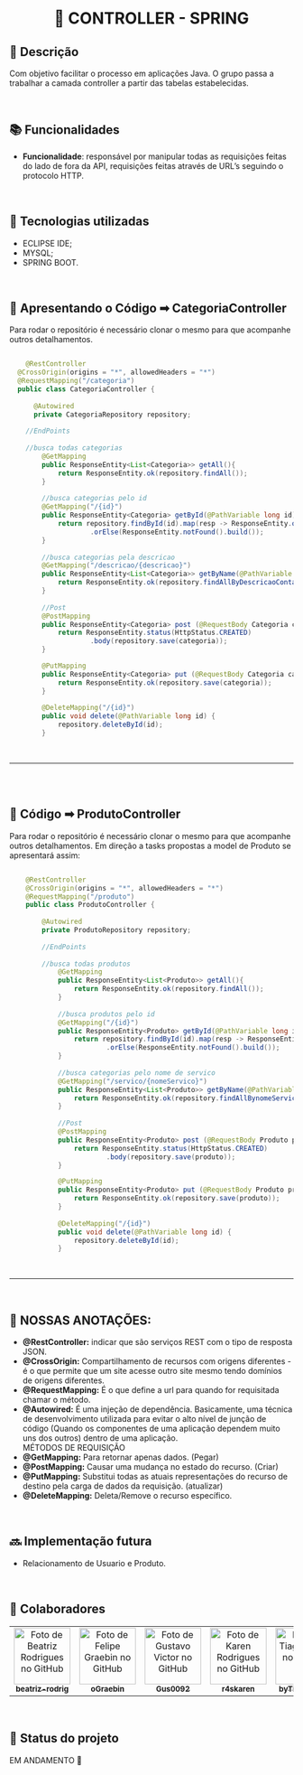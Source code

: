<h1 align="center">💛 CONTROLLER - SPRING</h1>

## :memo: Descrição
Com objetivo facilitar o processo em aplicações Java. O grupo passa a trabalhar a camada controller a partir das tabelas estabelecidas. 

<br>

## :books: Funcionalidades
* <b>Funcionalidade</b>: responsável por manipular todas as requisições feitas do lado de fora da API, requisições feitas através de URL’s seguindo o protocolo HTTP.


<br>

## :wrench: Tecnologias utilizadas
* ECLIPSE IDE;
* MYSQL;
* SPRING BOOT.

<br>

## :rocket: Apresentando o Código ➡ CategoriaController
Para rodar o repositório é necessário clonar o mesmo para que acompanhe outros detalhamentos. 
<br>
~~~Java

	@RestController
  @CrossOrigin(origins = "*", allowedHeaders = "*")
  @RequestMapping("/categoria")
  public class CategoriaController {
	
	  @Autowired
	  private CategoriaRepository repository;
	
	//EndPoints
	
	//busca todas categorias
		@GetMapping
		public ResponseEntity<List<Categoria>> getAll(){
			return ResponseEntity.ok(repository.findAll());
		}
		
		//busca categorias pelo id
		@GetMapping("/{id}")
		public ResponseEntity<Categoria> getById(@PathVariable long id){
			return repository.findById(id).map(resp -> ResponseEntity.ok(resp))
					.orElse(ResponseEntity.notFound().build());
		}
		
		//busca categorias pela descricao
		@GetMapping("/descricao/{descricao}")
		public ResponseEntity<List<Categoria>> getByName(@PathVariable String descricao){
			return ResponseEntity.ok(repository.findAllByDescricaoContainingIgnoreCase(descricao));
		}
		
		//Post 
		@PostMapping
		public ResponseEntity<Categoria> post (@RequestBody Categoria categoria){
			return ResponseEntity.status(HttpStatus.CREATED)
					.body(repository.save(categoria));
		}

		@PutMapping
		public ResponseEntity<Categoria> put (@RequestBody Categoria categoria){
			return ResponseEntity.ok(repository.save(categoria));				
		}
		
		@DeleteMapping("/{id}")
		public void delete(@PathVariable long id) {
			repository.deleteById(id);
		}
~~~

<br>

<hr size = "2"</hr>

<br>
<br>

## :rocket: Código ➡ ProdutoController
Para rodar o repositório é necessário clonar o mesmo para que acompanhe outros detalhamentos. Em direção a tasks propostas a model de Produto se apresentará assim:
<br>
~~~Java

	@RestController
	@CrossOrigin(origins = "*", allowedHeaders = "*")
	@RequestMapping("/produto")
	public class ProdutoController {
		
		@Autowired
		private ProdutoRepository repository;
		
		//EndPoints
		
		//busca todas produtos
			@GetMapping
			public ResponseEntity<List<Produto>> getAll(){
				return ResponseEntity.ok(repository.findAll());
			}
			
			//busca produtos pelo id
			@GetMapping("/{id}")
			public ResponseEntity<Produto> getById(@PathVariable long id){
				return repository.findById(id).map(resp -> ResponseEntity.ok(resp))
						.orElse(ResponseEntity.notFound().build());
			}
			
			//busca categorias pelo nome de servico
			@GetMapping("/servico/{nomeServico}")
			public ResponseEntity<List<Produto>> getByName(@PathVariable String nomeServico){
				return ResponseEntity.ok(repository.findAllBynomeServicoContainingIgnoreCase(nomeServico));
			}
			
			//Post 
			@PostMapping
			public ResponseEntity<Produto> post (@RequestBody Produto produto){
				return ResponseEntity.status(HttpStatus.CREATED)
						.body(repository.save(produto));
			}

			@PutMapping
			public ResponseEntity<Produto> put (@RequestBody Produto produto){
				return ResponseEntity.ok(repository.save(produto));				
			}
			
			@DeleteMapping("/{id}")
			public void delete(@PathVariable long id) {
				repository.deleteById(id);
			}
~~~

<br>

<hr size = "2"</hr>

<br>

## 🔺 NOSSAS ANOTAÇÕES:

* **@RestController:** indicar que são serviços REST com o tipo de resposta JSON.
* **@CrossOrigin:** Compartilhamento de recursos com origens diferentes - é o que permite que um site acesse outro site mesmo tendo domínios de origens diferentes.
* **@RequestMapping:** É o que define a url para quando for requisitada chamar o método.
* **@Autowired:** É uma injeção de dependência. Basicamente, uma técnica de desenvolvimento utilizada para evitar o alto nível de junção de código 
(Quando os componentes de uma aplicação dependem muito uns dos outros) dentro de uma aplicação.
<br> MÉTODOS DE REQUISIÇÃO <br>
* **@GetMapping:** Para retornar apenas dados. (Pegar)
* **@PostMapping:** Causar uma mudança no estado do recurso. (Criar)
* **@PutMapping:** Substitui todas as atuais representações do recurso de destino pela carga de dados da requisição. (atualizar)
* **@DeleteMapping:** Deleta/Remove o recurso específico.
<br>


## :soon: Implementação futura
* Relacionamento de Usuario e Produto.

<br>

## :handshake: Colaboradores
<table>
  <tr>
    <td align="center">
      <a href="https://github.com/beatriz-rodrig">
        <img src="https://avatars.githubusercontent.com/u/89103950?v=4" width="100px;" alt="Foto de Beatriz Rodrigues no GitHub"/><br>
        <sub>
          <b>beatriz-rodrig</b>
        </sub>
      </a>
    </td>    
    <td align="center">
      <a href="https://github.com/oGraebin">
        <img src="https://avatars.githubusercontent.com/u/84040211?v=4" width="100px;" alt="Foto de Felipe Graebin no GitHub"/><br>
        <sub>
          <b>oGraebin</b>
        </sub>
      </a>
    </td>
    <td align="center">
      <a href="https://github.com/Gus0092">
        <img src="https://avatars.githubusercontent.com/u/88991885?v=4" width="100px;" alt="Foto de Gustavo Victor no GitHub"/><br>
        <sub>
          <b>Gus0092</b>
        </sub>
      </a>
    </td>
    <td align="center">
      <a href="http://github.com/r4skaren">
        <img src="https://avatars.githubusercontent.com/u/86742652?v=4" width="100px;" alt="Foto de Karen Rodrigues no GitHub"/><br>
        <sub>
          <b>r4skaren</b>
        </sub>
      </a>
    </td>
        <td align="center">
      <a href="https://github.com/byTiagoAssis">
        <img src="https://avatars.githubusercontent.com/u/86063887?v=4" width="100px;" alt="Foto de Tiago Assis no GitHub"/><br>
        <sub>
          <b>byTiagoAssis</b>
        </sub>
      </a>
    </td>
  </tr>
</table>

<br>

## :dart: Status do projeto
EM ANDAMENTO 🔄
